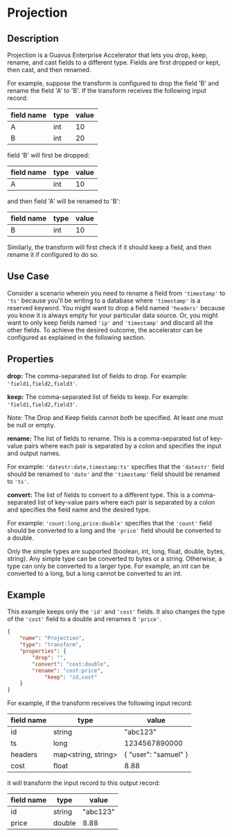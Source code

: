# Projection


Description
-----------
Projection is a Guavus Enterprise Accelerator that lets you drop, keep, rename, and cast fields to a different type.
Fields are first dropped or kept, then cast, and then renamed.

For example, suppose the transform is configured to drop the field 'B' and rename the field 'A' to 'B'.
If the transform receives the following input record:

| field name | type | value  |
| ---------- | ---- | ------ |
| A          | int  | 10     |
| B          | int  | 20     |

field 'B' will first be dropped:

| field name | type | value  |
| ---------- | ---- | ------ |
| A          | int  | 10     |

and then field 'A' will be renamed to 'B':

| field name | type | value  |
| ---------- | ---- | ------ |
| B          | int  | 10     |

Similarly, the transform will first check if it should keep a field, and then rename it if configured to do so.

Use Case
--------
Consider a scenario wherein you need to rename a field from ``'timestamp'`` to ``'ts'`` because you'll be writing to a database where ``'timestamp'`` is a reserved keyword. You might want to drop a field named ``'headers'`` because you know it is always empty for your particular data source. Or, you might want to only keep fields named ``'ip'`` and ``'timestamp'`` and discard all the other fields. To achieve the desired outcome, the accelerator can be configured as explained in the following section.


Properties
----------
**drop:** The comma-separated list of fields to drop. For example: ``'field1,field2,field3'``.

**keep:** The comma-separated list of fields to keep. For example: ``'field1,field2,field3'``.

Note: The Drop and Keep fields cannot *both* be specified. At least one must be null or empty.

**rename:** The list of fields to rename. This is a comma-separated list of key-value pairs
where each pair is separated by a colon and specifies the input and output names.

For example: ``'datestr:date,timestamp:ts'`` specifies that the ``'datestr'`` field should be
renamed to ``'date'`` and the ``'timestamp'`` field should be renamed to ``'ts'``.

**convert:** The list of fields to convert to a different type. This is a comma-separated list
of key-value pairs where each pair is separated by a colon and specifies the field name
and the desired type.

For example: ``'count:long,price:double'`` specifies that the ``'count'`` field should be
converted to a long and the ``'price'`` field should be converted to a double.

Only the simple types are supported (boolean, int, long, float, double, bytes, string). Any
simple type can be converted to bytes or a string. Otherwise, a type can only be converted
to a larger type. For example, an int can be converted to a long, but a long cannot be
converted to an int.


Example
-------
This example keeps only the ``'id'`` and ``'cost'`` fields. It also changes the type of the ``'cost'``
field to a double and renames it ``'price'``.

```json
{
    "name": "Projection",
    "type": "transform",
    "properties": {
        "drop": "",
        "convert": "cost:double",
        "rename": "cost:price",
            "keep": "id,cost"
    }
}
```
 
For example, if the transform receives the following input record:

| field name | type                | value                |
| ---------- | ------------------- | -------------------- |
| id         | string              | "abc123"             |
| ts         | long                | 1234567890000        |
| headers    | map<string, string> | { "user": "samuel" } |
| cost       | float               | 8.88                 |

it will transform the input record to this output record:

| field name | type                | value                |
| ---------- | ------------------- | -------------------- |
| id         | string              | "abc123"             |
| price      | double              | 8.88                 |
